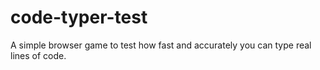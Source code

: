 # code-typer-test
A simple browser game to test how fast and accurately you can type real lines of code.
